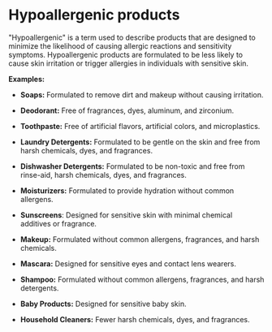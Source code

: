 # Hypoallergenic products

"Hypoallergenic" is a term used to describe products that are designed to minimize the likelihood of causing allergic reactions and sensitivity symptoms. Hypoallergenic products are formulated to be less likely to cause skin irritation or trigger allergies in individuals with sensitive skin.

**Examples:**

* **Soaps:** Formulated to remove dirt and makeup without causing irritation. 

* **Deodorant:** Free of fragrances, dyes, aluminum, and zirconium.
  
* **Toothpaste:** Free of artificial flavors, artificial colors, and microplastics.

* **Laundry Detergents:** Formulated to be gentle on the skin and free from harsh chemicals, dyes, and fragrances.

* **Dishwasher Detergents:** Formulated to be non-toxic and free from rinse-aid, harsh chemicals, dyes, and fragrances.

* **Moisturizers:** Formulated to provide hydration without common allergens. 
  
* **Sunscreens**: Designed for sensitive skin with minimal chemical additives or fragrance.

* **Makeup:** Formulated without common allergens, fragrances, and harsh chemicals.
  
* **Mascara:** Designed for sensitive eyes and contact lens wearers.

* **Shampoo:** Formulated without common allergens, fragrances, and harsh detergents.

* **Baby Products:** Designed for sensitive baby skin.

* **Household Cleaners:** Fewer harsh chemicals, dyes, and fragrances.

